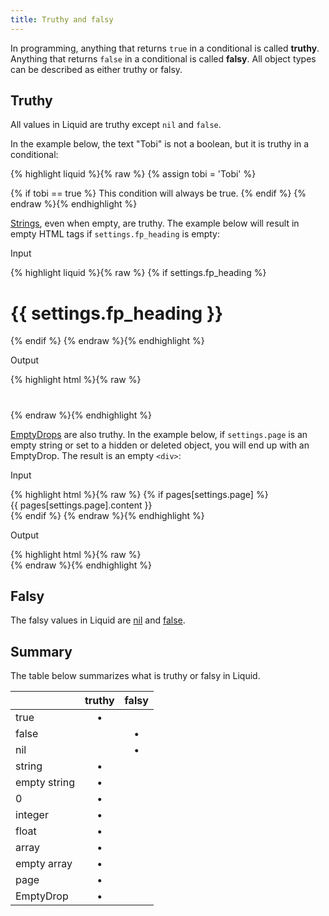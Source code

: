 ```yaml
---
title: Truthy and falsy
---
```


In programming, anything that returns `true` in a conditional is called **truthy**. Anything that returns `false` in a conditional is called **falsy**. All object types can be described as either truthy or falsy.

## Truthy

All values in Liquid are truthy except `nil` and `false`.

In the example below, the text "Tobi" is not a boolean, but it is truthy in a conditional:

{% highlight liquid %}{% raw %}
{% assign tobi = 'Tobi' %}

{% if tobi == true %}
  This condition will always be true.
{% endif %}
{% endraw %}{% endhighlight %}

[Strings](/basics/types/#string), even when empty, are truthy. The example below will result in empty HTML tags if `settings.fp_heading` is empty:

<p class="input">Input</p>
{% highlight liquid %}{% raw %}
{% if settings.fp_heading %}
  <h1>{{ settings.fp_heading }}</h1>
{% endif %}
{% endraw %}{% endhighlight %}

<p class="output">Output</p>
{% highlight html %}{% raw %}
<h1></h1>
{% endraw %}{% endhighlight %}

[EmptyDrops](/basics/types/#emptydrop) are also truthy. In the example below, if `settings.page` is an empty string or set to a hidden or deleted object, you will end up with an EmptyDrop. The result is an empty `<div>`:

<p class="input">Input</p>
{% highlight html %}{% raw %}
{% if pages[settings.page] %}
  <div>{{ pages[settings.page].content }}</div>
{% endif %}
{% endraw %}{% endhighlight %}

<p class="output">Output</p>
{% highlight html %}{% raw %}
<div></div>
{% endraw %}{% endhighlight %}

## Falsy

The falsy values in Liquid are [nil](/basics/types/#nil) and [false](/basics/types/#boolean).

## Summary

The table below summarizes what is truthy or falsy in Liquid.

|               | truthy        | falsy         |
| ------------- |:-------------:|:-------------:|
| true          | •             |               |
| false         |               | •             |
| nil           |               | •             |
| string        | •             |               |
| empty string  | •             |               |
| 0             | •             |               |
| integer       | •             |               |
| float         | •             |               |
| array         | •             |               |
| empty array   | •             |               |
| page          | •             |               |
| EmptyDrop     | •             |               |
